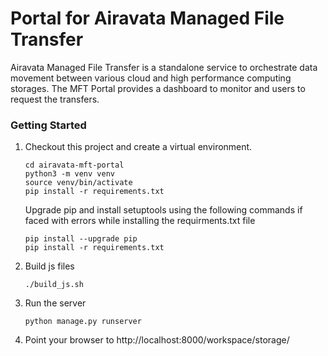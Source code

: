 # Portal for Airavata Managed File Transfer

Airavata Managed File Transfer is a standalone service to orchestrate data movement between various cloud and high performance computing storages. The MFT Portal provides a dashboard to monitor and users to request the transfers. 

### Getting Started

1.  Checkout this project and create a virtual environment.

    ```
    cd airavata-mft-portal
    python3 -m venv venv
    source venv/bin/activate
    pip install -r requirements.txt
    ```
    Upgrade pip and install setuptools using the following commands if faced with errors while installing the requirments.txt file 
    
    ```
    pip install --upgrade pip
    pip install -r requirements.txt
    ```
2. Build js files
    ```
    ./build_js.sh
    ```
2.  Run the server

    ```
    python manage.py runserver
    ```

3. Point your browser to http://localhost:8000/workspace/storage/

